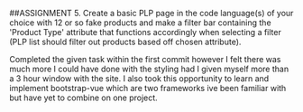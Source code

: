 ##ASSIGNMENT
5. Create a basic PLP page in the code language(s) of your choice with 12 or so fake products and make a filter bar containing the 'Product Type' attribute that functions accordingly when selecting a filter (PLP list should filter out products based off chosen attribute).

Completed the given task within the first commit however I felt there was much more I could have done with the styling had I given myself more than a 3 hour window with the site.
I also took this opportunity to learn and implement bootstrap-vue which are two frameworks ive been familiar with but have yet to combine on one project.
